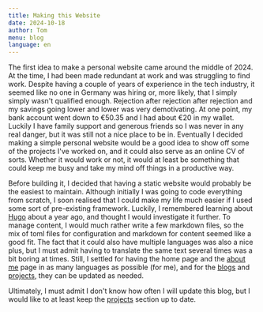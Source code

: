 ```yaml
---
title: Making this Website
date: 2024-10-18
author: Tom
menu: blog
language: en
---
```


The first idea to make a personal website came around the middle of 2024. At the time, I had been made redundant at work and was struggling to find work. Despite having a couple of years of experience in the tech industry, it seemed like no one in Germany was hiring or, more likely, that I simply simply wasn't qualified enough. Rejection after rejection after rejection and my savings going lower and lower was very demotivating. At one point, my bank account went down to €50.35 and I had about €20 in my wallet. Luckily I have family support and generous friends so I was never in any real danger, but it was still not a nice place to be in.
Eventually I decided making a simple personal website would be a good idea to show off some of the projects I've worked on, and it could also serve as an online CV of sorts. Whether it would work or not, it would at least be something that could keep me busy and take my mind off things in a productive way.

Before building it, I decided that having a static website would probably be the easiest to maintain. Although initially I was going to code everything from scratch, I soon realised that I could make my life much easier if I used some sort of pre-existing framework. Luckily, I remembered learning about [Hugo](https://gohugo.io) about a year ago, and thought I would investigate it further. To manage content, I would much rather write a few markdown files, so the mix of toml files for configuration and markdown for content seemed like a good fit. The fact that it could also have multiple languages was also a nice plus, but I must admit having to translate the same text several times was a bit boring at times. Still, I settled for having the home page and the [about me](/about/about_me.en.md) page in as many languages as possible (for me), and for the [blogs](/blog/) and [projects](/projects/), they can be updated as needed.

Ultimately, I must admit I don't know how often I will update this blog, but I would like to at least keep the [projects](/projects/) section up to date.
